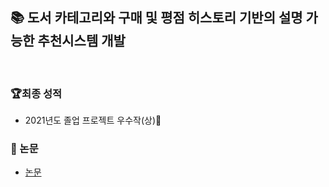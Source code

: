 ## 📚 도서 카테고리와 구매 및 평점 히스토리 기반의 설명 가능한 추천시스템 개발
<br>

### 🏆최종 성적
- 2021년도 졸업 프로젝트 우수작(상)🥇

### 📃 논문
- [논문](https://github.com/Lkangmin/final_project/blob/main/%EB%8F%84%EC%84%9C%20%EC%B9%B4%ED%85%8C%EA%B3%A0%EB%A6%AC%EC%99%80%20%EA%B5%AC%EB%A7%A4%20%EB%B0%8F%20%ED%8F%89%EC%A0%90%20%ED%9E%88%EC%8A%A4%ED%86%A0%EB%A6%AC%20%EA%B8%B0%EB%B0%98%EC%9D%98%20%EC%84%A4%EB%AA%85%20%EA%B0%80%EB%8A%A5%ED%95%9C%20%EC%B6%94%EC%B2%9C%EC%8B%9C%EC%8A%A4%ED%85%9C%20%EA%B0%9C%EB%B0%9C.pdf)
